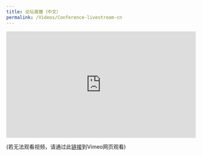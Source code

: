 ```yaml
---
title: 论坛直播（中文）
permalink: /Videos/Conference-livestream-cn
---
```


<div style="padding:56.25% 0 0 0;position:relative;"><iframe src="https://player.vimeo.com/video/696846901?h=d705c698ce&title=0&byline=0&portrait=0" style="position:absolute;top:0;left:0;width:100%;height:100%;" frameborder="0" allow="autoplay; fullscreen; picture-in-picture" allowfullscreen></iframe></div><script src="https://player.vimeo.com/api/player.js"></script>

(若无法观看视频，请通过此<a href="https://vimeo.com/event/1989823/" target="_blank">链接</a>到Vimeo网页观看)